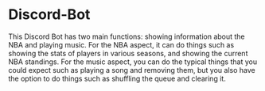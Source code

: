 # Discord-Bot
This Discord Bot has two main functions: showing information about the NBA and playing music. For the NBA aspect, it can do things such as showing the stats of players in various seasons, and showing the current NBA standings. For the music aspect, you can do the typical things that you could expect such as playing a song and removing them, but you also have the option to do things such as shuffling the queue and clearing it.